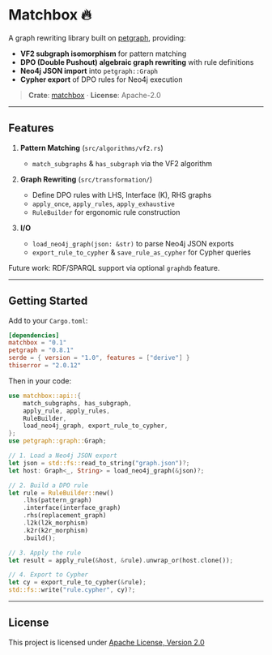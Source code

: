# Matchbox 🔥

A graph rewriting library built on [petgraph](https://crates.io/crates/petgraph), providing:

* **VF2 subgraph isomorphism** for pattern matching
* **DPO (Double Pushout) algebraic graph rewriting** with rule definitions
* **Neo4j JSON import** into `petgraph::Graph`
* **Cypher export** of DPO rules for Neo4j execution

> **Crate**: [matchbox](https://crates.io/crates/matchbox) · **License**: Apache-2.0

---

## Features

1. **Pattern Matching** (`src/algorithms/vf2.rs`)

   * `match_subgraphs` & `has_subgraph` via the VF2 algorithm
2. **Graph Rewriting** (`src/transformation/`)

   * Define DPO rules with LHS, Interface (K), RHS graphs
   * `apply_once`, `apply_rules`, `apply_exhaustive`
   * `RuleBuilder` for ergonomic rule construction
3. **I/O**

   * `load_neo4j_graph(json: &str)` to parse Neo4j JSON exports
   * `export_rule_to_cypher` & `save_rule_as_cypher` for Cypher queries

Future work: RDF/SPARQL support via optional `graphdb` feature.

---

## Getting Started

Add to your `Cargo.toml`:

```toml
[dependencies]
matchbox = "0.1"
petgraph = "0.8.1"
serde = { version = "1.0", features = ["derive"] }
thiserror = "2.0.12"
```

Then in your code:

```rust
use matchbox::api::{
    match_subgraphs, has_subgraph,
    apply_rule, apply_rules,
    RuleBuilder,
    load_neo4j_graph, export_rule_to_cypher,
};
use petgraph::graph::Graph;

// 1. Load a Neo4j JSON export
let json = std::fs::read_to_string("graph.json")?;
let host: Graph<_, String> = load_neo4j_graph(&json)?;

// 2. Build a DPO rule
let rule = RuleBuilder::new()
    .lhs(pattern_graph)
    .interface(interface_graph)
    .rhs(replacement_graph)
    .l2k(l2k_morphism)
    .k2r(k2r_morphism)
    .build();

// 3. Apply the rule
let result = apply_rule(&host, &rule).unwrap_or(host.clone());

// 4. Export to Cypher
let cy = export_rule_to_cypher(&rule);
std::fs::write("rule.cypher", cy)?;
```

---

## License

This project is licensed under [Apache License, Version 2.0](https://www.apache.org/licenses/LICENSE-2.0)

